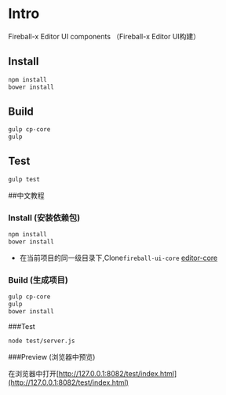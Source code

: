 # Intro

Fireball-x Editor UI components （Fireball-x Editor UI构建）

## Install

```bash
npm install
bower install
```
## Build

```bash
gulp cp-core
gulp
```
## Test

```bash
gulp test
```

##中文教程

### Install (安装依赖包)
```bash
npm install
bower install
```

* 在当前项目的同一级目录下,Clone`fireball-ui-core` [editor-core](git@github.com:fireball-x/editor-core.git)

### Build (生成项目)

```bash
gulp cp-core
gulp
bower install
```
###Test

```bash
node test/server.js
```
###Preview (浏览器中预览)

在浏览器中打开[http://127.0.0.1:8082/test/index.html](http://127.0.0.1:8082/test/index.html)
